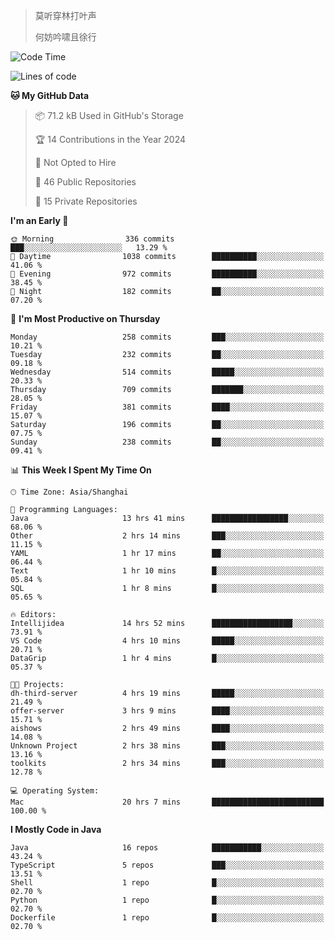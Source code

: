 > 莫听穿林打叶声
> 
> 何妨吟啸且徐行

<!-- ![Github Stats](https://github-readme-stats.vercel.app/api?username=catch6&count_private=true&show_icons=true&theme=gruvbox) -->

<!-- ![Top Langs](https://github-readme-stats.vercel.app/api/top-langs/?username=catch6&layout=compact) -->

<!--START_SECTION:waka-->
![Code Time](http://img.shields.io/badge/Code%20Time-947%20hrs%2029%20mins-blue)

![Lines of code](https://img.shields.io/badge/From%20Hello%20World%20I%27ve%20Written-9.3%20million%20lines%20of%20code-blue)

**🐱 My GitHub Data** 

> 📦 71.2 kB Used in GitHub's Storage 
 > 
> 🏆 14 Contributions in the Year 2024
 > 
> 🚫 Not Opted to Hire
 > 
> 📜 46 Public Repositories 
 > 
> 🔑 15 Private Repositories 
 > 
**I'm an Early 🐤** 

```text
🌞 Morning                336 commits         ███░░░░░░░░░░░░░░░░░░░░░░   13.29 % 
🌆 Daytime                1038 commits        ██████████░░░░░░░░░░░░░░░   41.06 % 
🌃 Evening                972 commits         ██████████░░░░░░░░░░░░░░░   38.45 % 
🌙 Night                  182 commits         ██░░░░░░░░░░░░░░░░░░░░░░░   07.20 % 
```
📅 **I'm Most Productive on Thursday** 

```text
Monday                   258 commits         ███░░░░░░░░░░░░░░░░░░░░░░   10.21 % 
Tuesday                  232 commits         ██░░░░░░░░░░░░░░░░░░░░░░░   09.18 % 
Wednesday                514 commits         █████░░░░░░░░░░░░░░░░░░░░   20.33 % 
Thursday                 709 commits         ███████░░░░░░░░░░░░░░░░░░   28.05 % 
Friday                   381 commits         ████░░░░░░░░░░░░░░░░░░░░░   15.07 % 
Saturday                 196 commits         ██░░░░░░░░░░░░░░░░░░░░░░░   07.75 % 
Sunday                   238 commits         ██░░░░░░░░░░░░░░░░░░░░░░░   09.41 % 
```


📊 **This Week I Spent My Time On** 

```text
🕑︎ Time Zone: Asia/Shanghai

💬 Programming Languages: 
Java                     13 hrs 41 mins      █████████████████░░░░░░░░   68.06 % 
Other                    2 hrs 14 mins       ███░░░░░░░░░░░░░░░░░░░░░░   11.15 % 
YAML                     1 hr 17 mins        ██░░░░░░░░░░░░░░░░░░░░░░░   06.44 % 
Text                     1 hr 10 mins        █░░░░░░░░░░░░░░░░░░░░░░░░   05.84 % 
SQL                      1 hr 8 mins         █░░░░░░░░░░░░░░░░░░░░░░░░   05.65 % 

🔥 Editors: 
Intellijidea             14 hrs 52 mins      ██████████████████░░░░░░░   73.91 % 
VS Code                  4 hrs 10 mins       █████░░░░░░░░░░░░░░░░░░░░   20.71 % 
DataGrip                 1 hr 4 mins         █░░░░░░░░░░░░░░░░░░░░░░░░   05.37 % 

🐱‍💻 Projects: 
dh-third-server          4 hrs 19 mins       █████░░░░░░░░░░░░░░░░░░░░   21.49 % 
offer-server             3 hrs 9 mins        ████░░░░░░░░░░░░░░░░░░░░░   15.71 % 
aishows                  2 hrs 49 mins       ████░░░░░░░░░░░░░░░░░░░░░   14.08 % 
Unknown Project          2 hrs 38 mins       ███░░░░░░░░░░░░░░░░░░░░░░   13.16 % 
toolkits                 2 hrs 34 mins       ███░░░░░░░░░░░░░░░░░░░░░░   12.78 % 

💻 Operating System: 
Mac                      20 hrs 7 mins       █████████████████████████   100.00 % 
```

**I Mostly Code in Java** 

```text
Java                     16 repos            ███████████░░░░░░░░░░░░░░   43.24 % 
TypeScript               5 repos             ███░░░░░░░░░░░░░░░░░░░░░░   13.51 % 
Shell                    1 repo              █░░░░░░░░░░░░░░░░░░░░░░░░   02.70 % 
Python                   1 repo              █░░░░░░░░░░░░░░░░░░░░░░░░   02.70 % 
Dockerfile               1 repo              █░░░░░░░░░░░░░░░░░░░░░░░░   02.70 % 
```




<!--END_SECTION:waka-->
